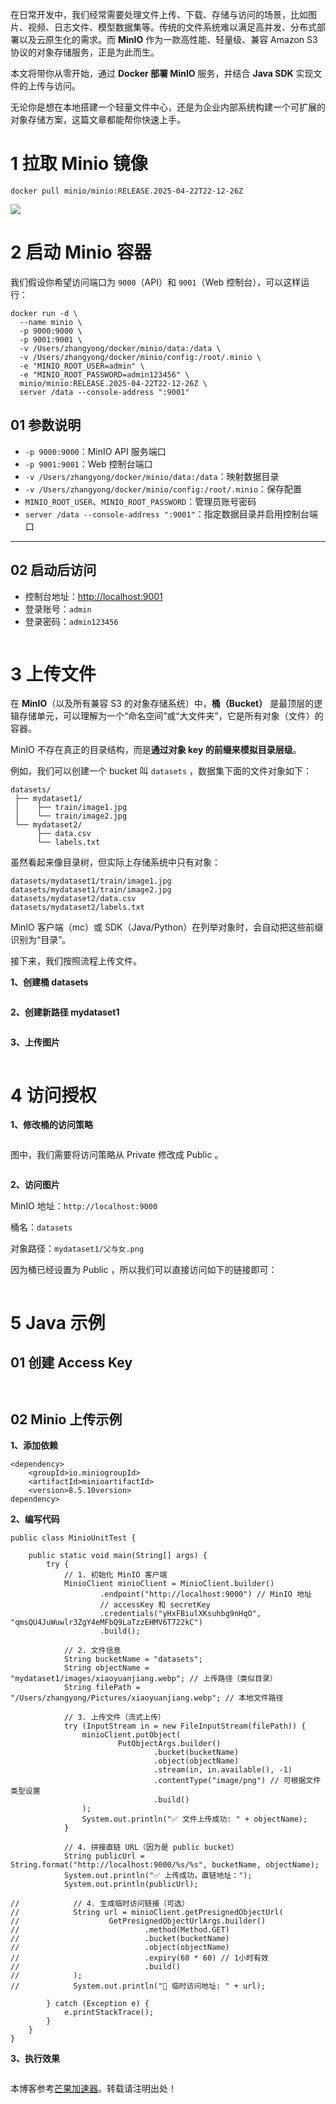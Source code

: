在日常开发中，我们经常需要处理文件上传、下载、存储与访问的场景，比如图片、视频、日志文件、模型数据集等。传统的文件系统难以满足高并发、分布式部署以及云原生化的需求。而 **MinIO** 作为一款高性能、轻量级、兼容 Amazon S3 协议的对象存储服务，正是为此而生。

本文将带你从零开始，通过 **Docker 部署 MinIO** 服务，并结合 **Java SDK** 实现文件的上传与访问。

无论你是想在本地搭建一个轻量文件中心，还是为企业内部系统构建一个可扩展的对象存储方案，这篇文章都能帮你快速上手。

# 1 拉取 Minio 镜像

```
docker pull minio/minio:RELEASE.2025-04-22T22-12-26Z
```

![](https://img2024.cnblogs.com/blog/2487169/202510/2487169-20251014211035206-1656659559.png)

# 2 启动 Minio 容器

我们假设你希望访问端口为 `9000`（API）和 `9001`（Web 控制台），可以这样运行：

```
docker run -d \
  --name minio \
  -p 9000:9000 \
  -p 9001:9001 \
  -v /Users/zhangyong/docker/minio/data:/data \
  -v /Users/zhangyong/docker/minio/config:/root/.minio \
  -e "MINIO_ROOT_USER=admin" \
  -e "MINIO_ROOT_PASSWORD=admin123456" \
  minio/minio:RELEASE.2025-04-22T22-12-26Z \
  server /data --console-address ":9001"
```

## 01 参数说明

* `-p 9000:9000`：MinIO API 服务端口
* `-p 9001:9001`：Web 控制台端口
* `-v /Users/zhangyong/docker/minio/data:/data`：映射数据目录
* `-v /Users/zhangyong/docker/minio/config:/root/.minio`：保存配置
* `MINIO_ROOT_USER`、`MINIO_ROOT_PASSWORD`：管理员账号密码
* `server /data --console-address ":9001"`：指定数据目录并启用控制台端口

---

## 02 启动后访问

* 控制台地址：[http://localhost:9001](https://github.com)
* 登录账号：`admin`
* 登录密码：`admin123456`

![]()

# 3 上传文件

在 **MinIO**（以及所有兼容 S3 的对象存储系统）中，**桶（Bucket）** 是最顶层的逻辑存储单元，可以理解为一个“命名空间”或“大文件夹”，它是所有对象（文件）的容器。

MinIO 不存在真正的目录结构，而是**通过对象 key 的前缀来模拟目录层级**。

例如，我们可以创建一个 bucket 叫 `datasets` ，数据集下面的文件对象如下：

```
datasets/
 ├── mydataset1/
 │    ├── train/image1.jpg
 │    └── train/image2.jpg
 └── mydataset2/
      ├── data.csv
      └── labels.txt
```

虽然看起来像目录树，但实际上存储系统中只有对象：

```
datasets/mydataset1/train/image1.jpg
datasets/mydataset1/train/image2.jpg
datasets/mydataset2/data.csv
datasets/mydataset2/labels.txt
```

MinIO 客户端（mc）或 SDK（Java/Python）在列举对象时，会自动把这些前缀识别为“目录”。

接下来，我们按照流程上传文件。

**1、创建桶 datasets**

![]()

**2、创建新路径 mydataset1**

![]()

**3、上传图片**

![]()

# 4 访问授权

**1、修改桶的访问策略**

![]()

图中，我们需要将访问策略从 Private 修改成 Public 。

![]()

**2、访问图片**

MinIO 地址：`http://localhost:9000`

桶名：`datasets`

对象路径：`mydataset1/父与女.png`

因为桶已经设置为 Public ，所以我们可以直接访问如下的链接即可：

![]()

# 5 Java 示例

## 01 创建 Access Key

![]()

![]()

## 02 Minio 上传示例

**1、添加依赖**

```
<dependency>
    <groupId>io.miniogroupId>
    <artifactId>minioartifactId>
    <version>8.5.10version>
dependency>
```

**2、编写代码**

```
public class MinioUnitTest {

    public static void main(String[] args) {
        try {
            // 1. 初始化 MinIO 客户端
            MinioClient minioClient = MinioClient.builder()
                    .endpoint("http://localhost:9000") // MinIO 地址
                    // accessKey 和 secretKey
                    .credentials("yHxFBiulXKsuhbg9nHqO", "qmsQU4JuWuwlr3ZgY4eMFbQ9LaTzzEHMV6T722kC")
                    .build();

            // 2. 文件信息
            String bucketName = "datasets";
            String objectName = "mydataset1/images/xiaoyuanjiang.webp"; // 上传路径（类似目录）
            String filePath = "/Users/zhangyong/Pictures/xiaoyuanjiang.webp"; // 本地文件路径

            // 3. 上传文件（流式上传）
            try (InputStream in = new FileInputStream(filePath)) {
                minioClient.putObject(
                        PutObjectArgs.builder()
                                .bucket(bucketName)
                                .object(objectName)
                                .stream(in, in.available(), -1)
                                .contentType("image/png") // 可根据文件类型设置
                                .build()
                );
                System.out.println("✅ 文件上传成功: " + objectName);
            }

            // 4. 拼接直链 URL（因为是 public bucket）
            String publicUrl = String.format("http://localhost:9000/%s/%s", bucketName, objectName);
            System.out.println("✅ 上传成功，直链地址：");
            System.out.println(publicUrl);

//            // 4. 生成临时访问链接（可选）
//            String url = minioClient.getPresignedObjectUrl(
//                    GetPresignedObjectUrlArgs.builder()
//                            .method(Method.GET)
//                            .bucket(bucketName)
//                            .object(objectName)
//                            .expiry(60 * 60) // 1小时有效
//                            .build()
//            );
//            System.out.println("📎 临时访问地址: " + url);

        } catch (Exception e) {
            e.printStackTrace();
        }
    }
}
```

**3、执行效果**

![]()

本博客参考[芒果加速器](https://manguojiasu.com)。转载请注明出处！
